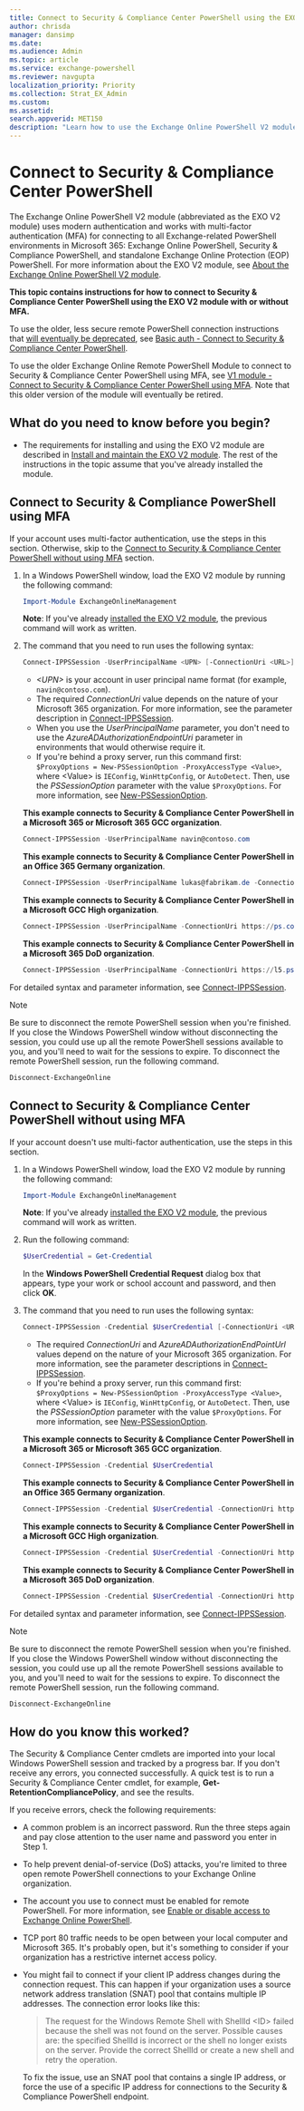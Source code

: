 ```yaml
---
title: Connect to Security & Compliance Center PowerShell using the EXO V2 module
author: chrisda
manager: dansimp
ms.date:
ms.audience: Admin
ms.topic: article
ms.service: exchange-powershell
ms.reviewer: navgupta
localization_priority: Priority
ms.collection: Strat_EX_Admin
ms.custom:
ms.assetid:
search.appverid: MET150
description: "Learn how to use the Exchange Online PowerShell V2 module to connect to Security & Compliance Center PowerShell with modern authentication and/or multi-factor authentication (MFA)."
---
```


# Connect to Security & Compliance Center PowerShell

The Exchange Online PowerShell V2 module (abbreviated as the EXO V2 module) uses modern authentication and works with multi-factor authentication (MFA) for connecting to all Exchange-related PowerShell environments in Microsoft 365: Exchange Online PowerShell, Security & Compliance PowerShell, and standalone Exchange Online Protection (EOP) PowerShell. For more information about the EXO V2 module, see [About the Exchange Online PowerShell V2 module](exchange-online-powershell-v2.md).

**This topic contains instructions for how to connect to Security & Compliance Center PowerShell using the EXO V2 module with or without MFA.**

To use the older, less secure remote PowerShell connection instructions that [will eventually be deprecated](https://techcommunity.microsoft.com/t5/exchange-team-blog/basic-authentication-and-exchange-online-july-update/ba-p/1530163), see [Basic auth - Connect to Security & Compliance Center PowerShell](basic-auth-connect-to-scc-powershell.md).

To use the older Exchange Online Remote PowerShell Module to connect to Security & Compliance Center PowerShell using MFA, see [V1 module - Connect to Security & Compliance Center PowerShell using MFA](v1-module-mfa-connect-to-scc-powershell.md). Note that this older version of the module will eventually be retired.

## What do you need to know before you begin?

- The requirements for installing and using the EXO V2 module are described in [Install and maintain the EXO V2 module](exchange-online-powershell-v2.md#install-and-maintain-the-exo-v2-module). The rest of the instructions in the topic assume that you've already installed the module.

## Connect to Security & Compliance PowerShell using MFA

If your account uses multi-factor authentication, use the steps in this section. Otherwise, skip to the [Connect to Security & Compliance Center PowerShell without using MFA](#connect-to-security--compliance-center-powershell-without-using-mfa) section.

1. In a Windows PowerShell window, load the EXO V2 module by running the following command:

   ```powershell
   Import-Module ExchangeOnlineManagement
   ```

   **Note**: If you've already [installed the EXO V2 module](exchange-online-powershell-v2.md#install-and-maintain-the-exo-v2-module), the previous command will work as written.

2. The command that you need to run uses the following syntax:

   ```powershell
   Connect-IPPSSession -UserPrincipalName <UPN> [-ConnectionUri <URL>] [-PSSessionOption $ProxyOptions]
   ```

   - _\<UPN\>_ is your account in user principal name format (for example, `navin@contoso.com`).
   - The required _ConnectionUri_ value depends on the nature of your Microsoft 365 organization. For more information, see the parameter description in [Connect-IPPSSession](https://docs.microsoft.com/powershell/module/exchange/connect-ippssession).
   - When you use the _UserPrincipalName_ parameter, you don't need to use the _AzureADAuthorizationEndpointUri_ parameter in environments that would otherwise require it.
   - If you're behind a proxy server, run this command first: `$ProxyOptions = New-PSSessionOption -ProxyAccessType <Value>`, where \<Value\> is `IEConfig`, `WinHttpConfig`, or `AutoDetect`. Then, use the _PSSessionOption_ parameter with the value `$ProxyOptions`. For more information, see [New-PSSessionOption](https://docs.microsoft.com/powershell/module/microsoft.powershell.core/new-pssessionoption).

   **This example connects to Security & Compliance Center PowerShell in a Microsoft 365 or Microsoft 365 GCC organization**.

   ```powershell
   Connect-IPPSSession -UserPrincipalName navin@contoso.com
   ```

   **This example connects to Security & Compliance Center PowerShell in an Office 365 Germany organization**.

   ```powershell
   Connect-IPPSSession -UserPrincipalName lukas@fabrikam.de -ConnectionUri https://ps.compliance.protection.outlook.de/PowerShell-LiveID
   ```

   **This example connects to Security & Compliance Center PowerShell in a Microsoft GCC High organization**.

   ```powershell
   Connect-IPPSSession -UserPrincipalName -ConnectionUri https://ps.compliance.protection.office365.us/powershell-liveid/
   ```

   **This example connects to Security & Compliance Center PowerShell in a Microsoft 365 DoD organization**.

   ```powershell
   Connect-IPPSSession -UserPrincipalName -ConnectionUri https://l5.ps.compliance.protection.office365.us/powershell-liveid/
   ```

For detailed syntax and parameter information, see [Connect-IPPSSession](https://docs.microsoft.com/powershell/module/exchange/connect-exchangeonline).

> [!NOTE]
> Be sure to disconnect the remote PowerShell session when you're finished. If you close the Windows PowerShell window without disconnecting the session, you could use up all the remote PowerShell sessions available to you, and you'll need to wait for the sessions to expire. To disconnect the remote PowerShell session, run the following command.

```powershell
Disconnect-ExchangeOnline
```

## Connect to Security & Compliance Center PowerShell without using MFA

If your account doesn't use multi-factor authentication, use the steps in this section.

1. In a Windows PowerShell window, load the EXO V2 module by running the following command:

   ```powershell
   Import-Module ExchangeOnlineManagement
   ```

   **Note**: If you've already [installed the EXO V2 module](exchange-online-powershell-v2.md#install-and-maintain-the-exo-v2-module), the previous command will work as written.

2. Run the following command:

   ```powershell
   $UserCredential = Get-Credential
   ```

   In the **Windows PowerShell Credential Request** dialog box that appears, type your work or school account and password, and then click **OK**.

3. The command that you need to run uses the following syntax:

   ```powershell
   Connect-IPPSSession -Credential $UserCredential [-ConnectionUri <URL>] [-AzureADAuthorizationEndpointUri <URL>] [-PSSessionOption $ProxyOptions]
   ```

   - The required _ConnectionUri_ and _AzureADAuthorizationEndPointUrl_ values depend on the nature of your Microsoft 365 organization. For more information, see the parameter descriptions in [Connect-IPPSSession](https://docs.microsoft.com/powershell/module/exchange/connect-ippssession).
   - If you're behind a proxy server, run this command first: `$ProxyOptions = New-PSSessionOption -ProxyAccessType <Value>`, where \<Value\> is `IEConfig`, `WinHttpConfig`, or `AutoDetect`. Then, use the _PSSessionOption_ parameter with the value `$ProxyOptions`. For more information, see [New-PSSessionOption](https://docs.microsoft.com/powershell/module/microsoft.powershell.core/new-pssessionoption).

   **This example connects to Security & Compliance Center PowerShell in a Microsoft 365 or Microsoft 365 GCC organization**.

   ```powershell
   Connect-IPPSSession -Credential $UserCredential
   ```

   **This example connects to Security & Compliance Center PowerShell in an Office 365 Germany organization**.

   ```powershell
   Connect-IPPSSession -Credential $UserCredential -ConnectionUri https://ps.compliance.protection.outlook.de/ -AzureADAuthorizationEndpointUri https://login.microsoftonline.de/common
   ```

   **This example connects to Security & Compliance Center PowerShell in a Microsoft GCC High organization**.

   ```powershell
   Connect-IPPSSession -Credential $UserCredential -ConnectionUri https://ps.compliance.protection.office365.us/powershell-liveid/ -AzureADAuthorizationEndpointUri https://login.microsoftonline.us/common
   ```

   **This example connects to Security & Compliance Center PowerShell in a Microsoft 365 DoD organization**.

   ```powershell
   Connect-IPPSSession -Credential $UserCredential -ConnectionUri https://l5.ps.compliance.protection.office365.us/powershell-liveid/ -AzureADAuthorizationEndpointUri https://login.microsoftonline.us/common
   ```

For detailed syntax and parameter information, see [Connect-IPPSSession](https://docs.microsoft.com/powershell/module/exchange/connect-exchangeonline).

> [!NOTE]
> Be sure to disconnect the remote PowerShell session when you're finished. If you close the Windows PowerShell window without disconnecting the session, you could use up all the remote PowerShell sessions available to you, and you'll need to wait for the sessions to expire. To disconnect the remote PowerShell session, run the following command.

```powershell
Disconnect-ExchangeOnline
```

## How do you know this worked?

The Security & Compliance Center cmdlets are imported into your local Windows PowerShell session and tracked by a progress bar. If you don't receive any errors, you connected successfully. A quick test is to run a Security & Compliance Center cmdlet, for example, **Get-RetentionCompliancePolicy**, and see the results.

If you receive errors, check the following requirements:

- A common problem is an incorrect password. Run the three steps again and pay close attention to the user name and password you enter in Step 1.

- To help prevent denial-of-service (DoS) attacks, you're limited to three open remote PowerShell connections to your Exchange Online organization.

- The account you use to connect must be enabled for remote PowerShell. For more information, see [Enable or disable access to Exchange Online PowerShell](disable-access-to-exchange-online-powershell.md).

- TCP port 80 traffic needs to be open between your local computer and Microsoft 365. It's probably open, but it's something to consider if your organization has a restrictive internet access policy.

- You might fail to connect if your client IP address changes during the connection request. This can happen if your organization uses a source network address translation (SNAT) pool that contains multiple IP addresses. The connection error looks like this:

  > The request for the Windows Remote Shell with ShellId \<ID\> failed because the shell was not found on the server. Possible causes are: the specified ShellId is incorrect or the shell no longer exists on the server. Provide the correct ShellId or create a new shell and retry the operation.

  To fix the issue, use an SNAT pool that contains a single IP address, or force the use of a specific IP address for connections to the Security & Compliance PowerShell endpoint.
